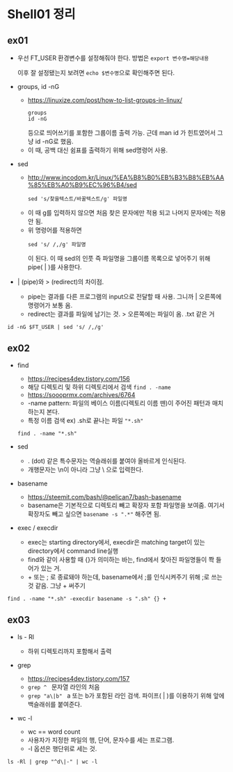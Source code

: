 # Shell01 정리
## ex01

* 우선 FT_USER 환경변수를 설정해줘야 한다. 방법은 ```export 변수명=해당내용```
  
  이후 잘 설정됐는지 보려면  ```echo $변수명```으로 확인해주면 된다.
  
* groups, id -nG
  - <https://linuxize.com/post/how-to-list-groups-in-linux/>
    ```shell
    groups
    id -nG
    ```
    등으로 띄어쓰기를 포함한 그룹이름 출력 가능. 근데 man id 가 힌트였어서 그냥 id -nG로 했음.
  - 이 때, 공백 대신 쉼표를 출력하기 위해 sed명령어 사용.

* sed
  - <http://www.incodom.kr/Linux/%EA%B8%B0%EB%B3%B8%EB%AA%85%EB%A0%B9%EC%96%B4/sed>
    ```shell
    sed 's/찾을텍스트/바꿀텍스트/g' 파일명
    ```
  - 이 때 g를 입력하지 않으면 처음 찾은 문자에만 적용 되고 나머지 문자에는 적용 안 됨.  
  - 위 명령어를 적용하면  
    ```Shell
    sed 's/ /,/g' 파일명
    ```
    이 된다. 이 때 sed의 인풋 즉 파일명을 그룹이름 목록으로 넣어주기 위해 pipe( | )를 사용한다.
    
*  | (pipe)와 > (redirect)의 차이점.  
    - pipe는 결과를 다른 프로그램의 input으로 전달할 때 사용. 그니까 | 오른쪽에 명령어가 보통 옴.    
    - redirect는 결과를 파일에 남기는 것. > 오른쪽에는 파일이 옴. .txt 같은 거  
  ```shell
  id -nG $FT_USER | sed 's/ /,/g'
  ```
  
## ex02
  
* find
  - <https://recipes4dev.tistory.com/156>  
  - 해당 디렉토리 및 하위 디렉토리에서 검색 ``` find . -name ```  
  - <https://soooprmx.com/archives/6764>
  - -name pattern: 파일의 베이스 이름(디렉토리 이름 뗀)이 주어진 패턴과 매치하는지 본다.
  - 특정 이름 검색 ex) .sh로 끝나는 파일 ``` "*.sh" ``` 
  ```shell
  find . -name "*.sh"
  ```
 
* sed
  - . (dot) 같은 특수문자는 역슬래쉬를 붙여야 올바르게 인식된다.
  - 개행문자는 \n이 아니라 그냥 \ 으로 입력한다.

* basename
  - <https://steemit.com/bash/@pelican7/bash-basename>
  - basename은 기본적으로 디렉토리 빼고 확장자 포함 파일명을 보여줌. 여기서 확장자도 빼고 싶으면 ``` basename -s ".*" ``` 해주면 됨.

* exec / execdir
  - exec는 starting directory에서, execdir은 matching target이 있는 directory에서 command line실행
  - find와 같이 사용할 때 {}가 의미하는 바는, find에서 찾아진 파일명들이 쫙 들어가 있는 거.
  - \+ 또는 ; 로 종료돼야 하는데, basename에서 ;를 인식시켜주기 위해 \;로 쓰는 것 같음. 그냥 + 써주기

```shell
find . -name "*.sh" -execdir basename -s ".sh" {} +
```

## ex03

* ls - Rl
  - 하위 디렉토리까지 포함해서 출력

* grep
  - <https://recipes4dev.tistory.com/157>
  - ```grep ^ ``` 문자열 라인의 처음 
  - ```grep "a\|b" ``` a 또는 b가 포함된 라인 검색. 파이프( | )를 이용하기 위해 앞에 백슬래쉬를 붙여준다.

* wc -l
  - wc == word count
  - 사용자가 지정한 파일의 행, 단어, 문자수를 세는 프로그램. 
  - -l 옵션은 행단위로 세는 것.
```shell
ls -Rl | grep "^d\|-" | wc -l
```


